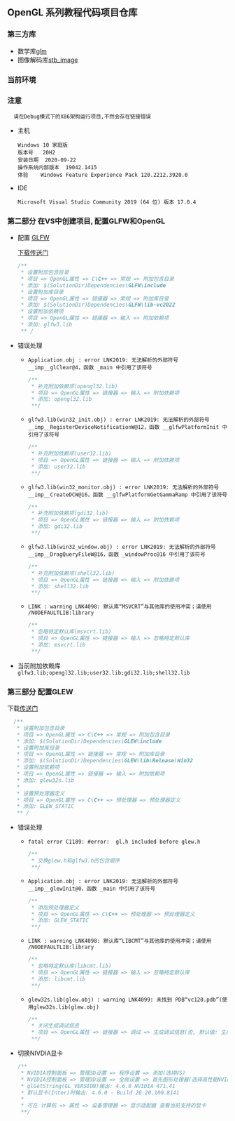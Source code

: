 ## OpenGL 系列教程代码项目仓库

### 第三方库

* 数学库[glm](https://github.com/g-truc/glm)
* 图像解码库[stb_image](https://github.com/nothings/stb)

### 当前环境

### 注意

```
  请在Debug模式下的X86架构运行项目,不然会存在链接错误
```

* 主机

  ```
  Windows 10 家庭版
  版本号	20H2  
  安装日期	2020-09-22  
  操作系统内部版本	19042.1415
  体验	Windows Feature Experience Pack 120.2212.3920.0
  ```

* IDE 

  ```
  Microsoft Visual Studio Community 2019 (64 位) 版本 17.0.4
  ```

### 第二部分 在VS中创建项目, 配置GLFW和OpenGL

* 配置 [GLFW](https://www.glfw.org/)

  [下载传送门](https://github.com/glfw/glfw/releases/download/3.3.6/glfw-3.3.6.zip)

  ```c
  /**
   * 设置附加包含目录
   * 项目 => OpenGL属性 => C\C++ => 常规 => 附加包含目录
   * 添加: $(SolutionDir)Dependencies\GLFW\include
   * 设置附加库目录
   * 项目 => OpenGL属性 => 链接器 => 常规 => 附加库目录
   * 添加: $(SolutionDir)Dependencies\GLFW\lib-vc2022
   * 设置附加依赖项
   * 项目 => OpenGL属性 => 链接器 => 输入 => 附加依赖项
   * 添加: glfw3.lib
   ** /
  ```
  
* 错误处理

  * `Application.obj : error LNK2019: 无法解析的外部符号 __imp__glClear@4，函数 _main 中引用了该符号`

    ```c
    /**
     * 补充附加依赖项(opengl32.lib)
     * 项目 => OpenGL属性 => 链接器 => 输入 => 附加依赖项
     * 添加: opengl32.lib
     **/
    ```
  
  * `glfw3.lib(win32_init.obj) : error LNK2019: 无法解析的外部符号 __imp__RegisterDeviceNotificationW@12，函数 __glfwPlatformInit 中引用了该符号`
  
    ```c
    /**
     * 补充附加依赖项(user32.lib)
     * 项目 => OpenGL属性 => 链接器 => 输入 => 附加依赖项
     * 添加: user32.lib
     **/
  	```

  * `glfw3.lib(win32_monitor.obj) : error LNK2019: 无法解析的外部符号 __imp__CreateDCW@16，函数 __glfwPlatformGetGammaRamp 中引用了该符号`

    ```c
    /**
     * 补充附加依赖项(gdi32.lib)
     * 项目 => OpenGL属性 => 链接器 => 输入 => 附加依赖项
     * 添加: gdi32.lib
     **/
    ```

  * `glfw3.lib(win32_window.obj) : error LNK2019: 无法解析的外部符号 __imp__DragQueryFileW@16，函数 _windowProc@16 中引用了该符号`

    ```c
    /** 
     * 补充附加依赖项(shell32.lib)
     * 项目 => OpenGL属性 => 链接器 => 输入 => 附加依赖项
     * 添加: shell32.lib
     **/
    ```

  * `LINK : warning LNK4098: 默认库“MSVCRT”与其他库的使用冲突；请使用 /NODEFAULTLIB:library`

    ```c
    /**
     * 忽略特定默认库(msvcrt.lib)
     * 项目 => OpenGL属性 => 链接器 => 输入 => 忽略特定默认库
     * 添加: msvcrt.lib
     **/
    ```

* 当前附加依赖库  `glfw3.lib;opengl32.lib;user32.lib;gdi32.lib;shell32.lib`

### 第三部分 配置GLEW
下载[传送门](https://sourceforge.net/projects/glew/files/glew/2.1.0/glew-2.1.0.zip/download)
```c
  /**
   * 设置附加包含目录
   * 项目 => OpenGL属性 => C\C++ => 常规 => 附加包含目录
   * 添加: $(SolutionDir)Dependencies\GLEW\include
   * 设置附加库目录
   * 项目 => OpenGL属性 => 链接器 => 常规 => 附加库目录
   * 添加: $(SolutionDir)Dependencies\GLEW\lib\Release\Win32
   * 设置附加依赖项
   * 项目 => OpenGL属性 => 链接器 => 输入 => 附加依赖项
   * 添加: glew32s.lib
   *
   * 设置预处理器定义
   * 项目 => OpenGL属性 => C\C++ => 预处理器 => 预处理器定义
   * 添加: GLEW_STATIC
   ** /
```

* 错误处理
  
   * `fatal error C1189: #error:  gl.h included before glew.h`
   
     ```c
     /**
      * 交换glew.h和glfw3.h的包含顺序
      **/
     ```
   
   * `Application.obj : error LNK2019: 无法解析的外部符号 __imp__glewInit@0，函数 _main 中引用了该符号`
   
     ```c
     /**
      * 添加预处理器定义
      * 项目 => OpenGL属性 => C\C++ => 预处理器 => 预处理器定义
      * 添加: GLEW_STATIC
      **/
     ```
   
   * `LINK : warning LNK4098: 默认库“LIBCMT”与其他库的使用冲突；请使用 /NODEFAULTLIB:library`
   
     ```c
     /**
      * 忽略特定默认库(libcmt.lib)
      * 项目 => OpenGL属性 => 链接器 => 输入 => 忽略特定默认库
      * 添加: libcmt.lib
      **/
     ```
   
   * `glew32s.lib(glew.obj) : warning LNK4099: 未找到 PDB“vc120.pdb”(使用glew32s.lib(glew.obj)`
   
     ```c
     /**
      * 关闭生成调试信息
      * 项目 => OpenGL属性 => 链接器 => 调试 => 生成调试信息(否, 默认值: 生成调试信息 (/DEBUG))
      **/
     ```
   
* 切换NIVDIA显卡

   ```c
   /**
    * NVIDIA控制面板 => 管理3D设置 => 程序设置 => 添加(选择VS)
    * NVIDIA控制面板 => 管理3D设置 => 全局设置 => 首先图形处理器(选择高性能NVIDIA处理器)
    * glGetString(GL_VERSION)输出: 4.6.0 NVIDIA 471.41
    * 默认显卡(Inter)时输出: 4.6.0 - Build 26.20.100.8141
    *
    * 可在 计算机 => 属性 => 设备管理器 => 显示适配器 查看当前支持的显卡
    **/
   ```